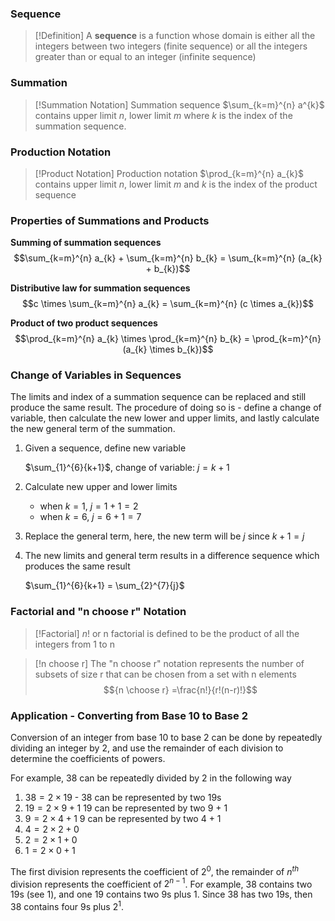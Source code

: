 ### Sequence
> [!Definition] 
> A **sequence** is a function whose domain is either all the integers between two integers (finite sequence) or all the integers greater than or equal to an integer (infinite sequence)

### Summation
> [!Summation Notation] 
> Summation sequence $\sum_{k=m}^{n} a^{k}$ contains upper limit $n$, lower limit $m$ where $k$ is the index of the summation sequence.

### Production Notation
> [!Product Notation]
> Production notation $\prod_{k=m}^{n} a_{k}$ contains upper limit $n$, lower limit $m$ and $k$ is the index of the product sequence

### Properties of Summations and Products
**Summing of summation sequences**
$$\sum_{k=m}^{n} a_{k} + \sum_{k=m}^{n} b_{k} = \sum_{k=m}^{n} (a_{k} + b_{k})$$

**Distributive law for summation sequences**
$$c \times \sum_{k=m}^{n} a_{k} = \sum_{k=m}^{n} (c \times a_{k})$$

**Product of two product sequences**
$$\prod_{k=m}^{n} a_{k} \times \prod_{k=m}^{n} b_{k} = \prod_{k=m}^{n} (a_{k} \times b_{k})$$

### Change of Variables in Sequences
The limits and index of a summation sequence can be replaced and still produce the same result. The procedure of doing so is - define a change of variable, then calculate the new lower and upper limits, and lastly calculate the new general term of the summation.

1. Given a sequence, define new variable
	
	$\sum_{1}^{6}{k+1}$, change of variable: $j = k + 1$

2. Calculate new upper and lower limits
	- when $k = 1$, $j = 1 + 1  = 2$
	- when $k = 6$, $j = 6 + 1  = 7$

3. Replace the general term, here, the new term will be $j$ since $k + 1 = j$

4. The new limits and general term results in a difference sequence which produces the same result
	
	$\sum_{1}^{6}{k+1} = \sum_{2}^{7}{j}$

### Factorial and "n choose r" Notation
>[!Factorial]
>$n!$ or n factorial is defined to be the product of all the integers from 1 to n

>[!n choose r]
>The "n choose r" notation represents the number of subsets of size r that can be chosen from a set with n elements
>$${n \choose r} =\frac{n!}{r!(n-r)!}$$

### Application -  Converting from Base 10 to Base 2
Conversion of an integer from base 10 to base 2 can be done by repeatedly dividing an integer by 2, and use the remainder of each division to determine the coefficients of powers.

For example, 38 can be repeatedly divided by 2 in the following way
1. $38 = 2 \times 19$ -  38 can be represented by two 19s
2. $19 = 2 \times 9 + 1$ 19 can be represented by two 9 + 1
3. $9 = 2 \times 4 + 1$ 9 can be represented by two 4 + 1
4. $4 = 2 \times 2 + 0$ 
5. $2 = 2 \times 1 + 0$
6. $1 = 2 \times 0 + 1$

The first division represents the coefficient of $2^0$, the remainder of $n^{th}$ division represents the coefficient of $2^{n-1}$. For example, 38 contains two 19s (see 1), and one 19 contains two 9s plus 1. Since 38 has two 19s, then 38 contains four 9s plus $2^1$.